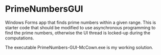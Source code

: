 # PrimeNumbersGUI
Windows Forms app that finds prime numbers within a given range.  This is starter code that should be modified to use asynchronous programming to find the prime numbers, otherwise the UI thread is locked-up during the computations.

The executable PrimeNumbers-GUI-McCown.exe is my working solution.
